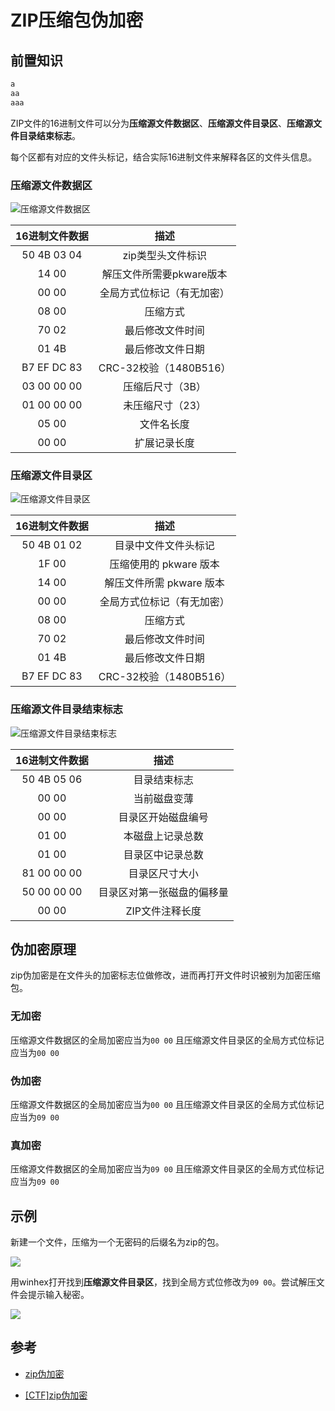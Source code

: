 # ZIP压缩包伪加密

## 前置知识

```python
a
aa
aaa
```

ZIP文件的16进制文件可以分为**压缩源文件数据区**、**压缩源文件目录区**、**压缩源文件目录结束标志**。

每个区都有对应的文件头标记，结合实际16进制文件来解释各区的文件头信息。

### 压缩源文件数据区

![压缩源文件数据区](https://img-blog.csdn.net/20170801022644776?watermark/2/text/aHR0cDovL2Jsb2cuY3Nkbi5uZXQva2Fqd2Vi/font/5a6L5L2T/fontsize/400/fill/I0JBQkFCMA==/dissolve/70/gravity/SouthEast)

| 16进制文件数据 |            描述            |
| :------------: | :------------------------: |
|  50 4B 03 04   |     zip类型头文件标识      |
|     14 00      |  解压文件所需要pkware版本  |
|     00 00      | 全局方式位标记（有无加密） |
|     08 00      |          压缩方式          |
|     70 02      |      最后修改文件时间      |
|     01 4B      |      最后修改文件日期      |
|  B7 EF DC 83   |   CRC-32校验（1480B516）   |
|  03 00 00 00   |      压缩后尺寸（3B）      |
|  01 00 00 00   |      未压缩尺寸（23）      |
|     05 00      |         文件名长度         |
|     00 00      |        扩展记录长度        |



### 压缩源文件目录区

![压缩源文件目录区](https://img-blog.csdn.net/20170801022729323?watermark/2/text/aHR0cDovL2Jsb2cuY3Nkbi5uZXQva2Fqd2Vi/font/5a6L5L2T/fontsize/400/fill/I0JBQkFCMA==/dissolve/70/gravity/SouthEast)

| 16进制文件数据 |            描述            |
| :------------: | :------------------------: |
|  50 4B 01 02   |    目录中文件文件头标记    |
|     1F 00      |   压缩使用的 pkware 版本   |
|     14 00      |  解压文件所需 pkware 版本  |
|     00 00      | 全局方式位标记（有无加密） |
|     08 00      |          压缩方式          |
|     70 02      |      最后修改文件时间      |
|     01 4B      |      最后修改文件日期      |
|  B7 EF DC 83   |   CRC-32校验（1480B516）   |



### 压缩源文件目录结束标志

![压缩源文件目录结束标志](https://i.loli.net/2019/10/15/6L8p9sxDwemQHUI.png)

| 16进制文件数据 |            描述            |
| :------------: | :------------------------: |
|  50 4B 05 06   |        目录结束标志        |
|     00 00      |        当前磁盘变薄        |
|     00 00      |     目录区开始磁盘编号     |
|     01 00      |      本磁盘上记录总数      |
|     01 00      |      目录区中记录总数      |
|  81 00 00 00   |       目录区尺寸大小       |
|  50 00 00 00   | 目录区对第一张磁盘的偏移量 |
|     00 00      |      ZIP文件注释长度       |



## 伪加密原理

zip伪加密是在文件头的加密标志位做修改，进而再打开文件时识被别为加密压缩包。

### 无加密

压缩源文件数据区的全局加密应当为`00 00`
且压缩源文件目录区的全局方式位标记应当为`00 00`

### 伪加密

压缩源文件数据区的全局加密应当为`00 00`
且压缩源文件目录区的全局方式位标记应当为`09 00`

### 真加密

压缩源文件数据区的全局加密应当为`09 00`
且压缩源文件目录区的全局方式位标记应当为`09 00`



## 示例

新建一个文件，压缩为一个无密码的后缀名为zip的包。

![](https://i.loli.net/2019/10/15/5NObJMkrma3PpIV.png)

用winhex打开找到**压缩源文件目录区**，找到全局方式位修改为``09 00``。尝试解压文件会提示输入秘密。

 ![](https://i.loli.net/2019/10/15/TpdSQ5XtU1hDy6L.png)

## 参考

* [zip伪加密](<https://blog.csdn.net/ETF6996/article/details/51946250>)

* [[CTF]zip伪加密](<https://blog.csdn.net/kajweb/article/details/76474476>)